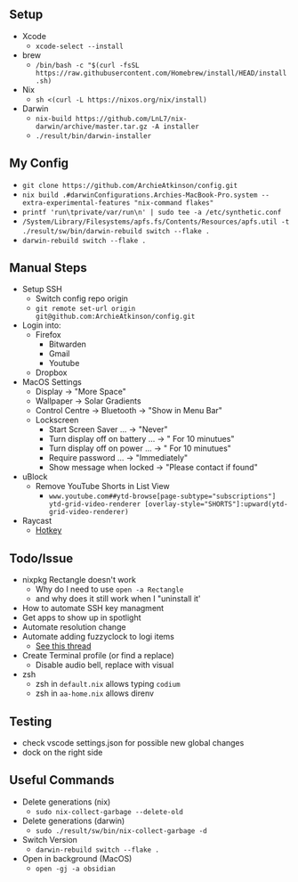 ## Setup
- Xcode
  - `xcode-select --install`
- brew
  - `/bin/bash -c "$(curl -fsSL https://raw.githubusercontent.com/Homebrew/install/HEAD/install.sh)`
- Nix
  - `sh <(curl -L https://nixos.org/nix/install)`
- Darwin
  - `nix-build https://github.com/LnL7/nix-darwin/archive/master.tar.gz -A installer`
  - `./result/bin/darwin-installer`

## My Config
- `git clone https://github.com/ArchieAtkinson/config.git`
- `nix build .#darwinConfigurations.Archies-MacBook-Pro.system --extra-experimental-features "nix-command flakes"`
- `printf 'run\tprivate/var/run\n' | sudo tee -a /etc/synthetic.conf`
- `/System/Library/Filesystems/apfs.fs/Contents/Resources/apfs.util -t`
`./result/sw/bin/darwin-rebuild switch --flake .`  
- `darwin-rebuild switch --flake .`


## Manual Steps
- Setup SSH
  - Switch config repo origin
  - `git remote set-url origin git@github.com:ArchieAtkinson/config.git`
- Login into:
  - Firefox
    - Bitwarden
    - Gmail
    - Youtube
  - Dropbox
- MacOS Settings
  - Display -> "More Space"
  - Wallpaper -> Solar Gradients
  - Control Centre -> Bluetooth -> "Show in Menu Bar"
  - Lockscreen
    - Start Screen Saver ... -> "Never"
    - Turn display off on battery ... -> " For 10 minutues"
    - Turn display off on power ... -> " For 10 minutues"
    - Require password ... -> "Immediately"
    - Show message when locked -> "Please contact <Mobile Number> if found"
- uBlock
  - Remove YouTube Shorts in List View
    - `www.youtube.com##ytd-browse[page-subtype="subscriptions"] ytd-grid-video-renderer [overlay-style="SHORTS"]:upward(ytd-grid-video-renderer)`
- Raycast
  - [Hotkey](https://manual.raycast.com/hotkey)
  

## Todo/Issue
- nixpkg Rectangle doesn't work
  - Why do I need to use `open -a Rectangle` 
  - and why does it still work when I "uninstall it'
- How to automate SSH key managment
- Get apps to show up in spotlight
- Automate resolution change 
- Automate adding fuzzyclock to logi items 
  - [See this thread](https://apple.stackexchange.com/questions/310495/can-login-items-be-added-via-the-command-line-in-high-sierra)
- Create Terminal profile (or find a replace)
  - Disable audio bell, replace with visual  
- zsh
  - zsh in `default.nix` allows typing `codium`
  - zsh in `aa-home.nix` allows direnv

## Testing
- check vscode settings.json for possible new global changes
- dock on the right side


## Useful Commands
- Delete generations (nix)
  - `sudo nix-collect-garbage --delete-old`
- Delete generations (darwin)
  - `sudo ./result/sw/bin/nix-collect-garbage -d`
- Switch Version
  - `darwin-rebuild switch --flake .`
- Open in background (MacOS)
  - `open -gj -a obsidian`

